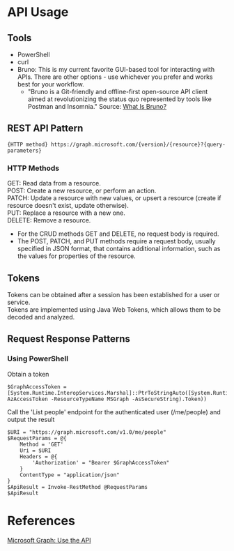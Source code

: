 # API Usage

## Tools
- PowerShell
- curl
- Bruno: This is my current favorite GUI-based tool for interacting with APIs. There are other options - use whichever you prefer and works best for your workflow.  
  - "Bruno is a Git-friendly and offline-first open-source API client aimed at revolutionizing the status quo represented by tools like Postman and Insomnia." Source: [What Is Bruno?](https://docs.usebruno.com/)

## REST API Pattern
```
{HTTP method} https://graph.microsoft.com/{version}/{resource}?{query-parameters}
```
### HTTP Methods
GET: Read data from a resource.  
POST: Create a new resource, or perform an action.  
PATCH: Update a resource with new values, or upsert a resource (create if resource doesn't exist, update otherwise).  
PUT: Replace a resource with a new one.  
DELETE: Remove a resource.

- For the CRUD methods GET and DELETE, no request body is required.
- The POST, PATCH, and PUT methods require a request body, usually specified in JSON format, that contains additional information, such as the values for properties of the resource.

## Tokens
Tokens can be obtained after a session has been established for a user or service.  
Tokens are implemented using Java Web Tokens, which allows them to be decoded and analyzed.

## Request Response Patterns
### Using PowerShell
Obtain a token
```
$GraphAccessToken = [System.Runtime.InteropServices.Marshal]::PtrToStringAuto([System.Runtime.InteropServices.Marshal]::SecureStringToBSTR((Get-AzAccessToken -ResourceTypeName MSGraph -AsSecureString).Token))
```

Call the 'List people' endpoint for the authenticated user (/me/people) and output the result
```
$URI = "https://graph.microsoft.com/v1.0/me/people"
$RequestParams = @{
	Method = 'GET'
	Uri = $URI
	Headers = @{
		'Authorization' = "Bearer $GraphAccessToken" 
	}
	ContentType = "application/json"
}
$ApiResult = Invoke-RestMethod @RequestParams
$ApiResult
```

# References
[Microsoft Graph: Use the API](https://learn.microsoft.com/en-us/graph/use-the-api)

